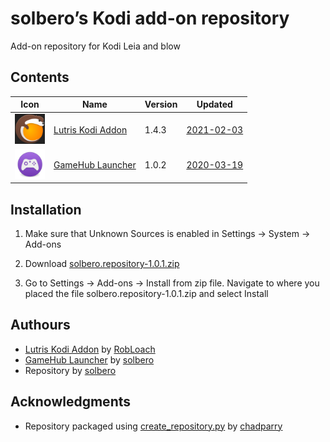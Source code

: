# solbero’s Kodi add-on repository
Add-on repository for Kodi Leia and blow

## Contents

|Icon|Name|Version|Updated|
|---|---|---|---|
|<img src="https://raw.githubusercontent.com/RobLoach/lutris-kodi-addon/master/resources/icon.png" width="48">|[Lutris Kodi Addon](https://github.com/RobLoach/lutris-kodi-addon)|1.4.3|[2021-02-03](https://raw.githubusercontent.com/solbero/repository.solbero/master/script.lutris/changelog-1.4.3.txt)
|<img src="https://raw.githubusercontent.com/solbero/plugin.game.gamehub/master/resources/icon.png" width="48">|[GameHub Launcher](https://github.com/solbero/plugin.game.gamehub)|1.0.2|[2020-03-19](https://raw.githubusercontent.com/solbero/repository.solbero/master/plugin.game.gamehub/changelog-1.0.2.txt)

## Installation

1. Make sure that Unknown Sources is enabled in Settings → System → Add-ons

2. Download [solbero.repository-1.0.1.zip](https://github.com/solbero/repository.solbero/raw/master/repository.solbero/repository.solbero-1.0.1.zip)

3. Go to Settings → Add-ons → Install from zip file. Navigate to where you placed the file solbero.repository-1.0.1.zip and select Install

## Authours
* [Lutris Kodi Addon](https://github.com/RobLoach/lutris-kodi-addon) by [RobLoach](https://github.com/RobLoach)
* [GameHub Launcher](https://github.com/solbero/plugin.game.gamehub) by [solbero](https://github.com/solbero)
* Repository by [solbero](https://github.com/solbero)

## Acknowledgments
* Repository packaged using [create_repository.py](https://github.com/chadparry/kodi-repository.chad.parry.org/blob/master/tools/create_repository.py) by [chadparry](https://github.com/chadparry)
